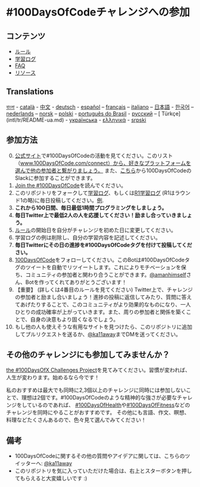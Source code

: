 # #100DaysOfCodeチャレンジへの参加

## コンテンツ

* [ルール](rules.md)
* [学習ログ](log.md)
* [FAQ](FAQ.md)
* [リソース](resources.md)

## Translations
[বাংলা](intl/bn/README.md) - [català](intl/ca/README.md) - [中文](intl/ch/README.md) - [deutsch](intl/de/README.md) - [español](intl/es/README.md) – [français](intl/fr/FAQ-fr.md) – [italiano](intl/it/README.md) – [日本語](intl/ja/README.md) - [한국어](intl/ko/README-ko.md) – [nederlands](intl/nl/README.md) – [norsk](intl/no/README.md) –  [polski](intl/pl/README.md) - [português do Brasil](intl/pt-br/LEIAME.md) - [русский](intl/ru/README-ru.md) – [
Türkçe] (intl/tr/README-ua.md) -  [українська](intl/ua/README-ua.md) - [ελληνικά](intl/el/README.md) - [srpski](intl/sr/README-sr.md)

## 参加方法

0.  [公式サイト](http://100daysofcode.com/)で#100DaysOfCodeの活動を見てください。このリスト（www.100DaysOfCode.com/connect）から、好きなプラットフォームを選んで他の参加者と繋がりましょう。
    また、[こちら](https://www.100daysofcode.com/slack)から100DaysOfCodeのSlackに参加することができます。
1.  [Join the #100DaysOfCode](https://medium.freecodecamp.com/join-the-100daysofcode-556ddb4579e4)を読んでください。
1.  このリポジトリをフォークして[学習ログ](log.md)、もしくは[R1学習ログ](r1-log.md) (R1はラウンド1の略)に毎日投稿してください。[例](https://github.com/Kallaway/100-days-kallaway-log).
1.  **これから100日間、毎日最低1時間プログラミングをしましょう。**
1.  **毎日Twitter上で最低2人の人を応援してください！励まし合っていきましょう。**
1.  [ルール](rules.md)の開始日を自分がチャレンジを初めた日に変更してください。
1.  学習ログの例は削除し、自分の学習内容を記述してください。
1.  **毎日Twitterにその日の進捗を#100DaysOfCodeタグを付けて投稿してください。**
1.  [100DaysOfCode](https://twitter.com/_100DaysOfCode)をフォローしてください。このBotは#100DaysOfCodeタグのツイートを自動でリツイートします。これによりモチベーションを保ち、コミュニティの参加者と関わり合うことができます。[@amanhimself](https://twitter.com/amanhimself)さん、Botを作ってくれてありがとうございます！
1.  【重要】 (詳しくは4番目のルールを見てください) Twitter上で、チャレンジの参加者と励まし合いましょう！進捗の投稿に返信してみたり、質問に答えてあげたりすることで、このコミュニティがより効果的なものになり、一人ひとりの成功確率が上がっていきます。また、周りの参加者と関係を築くことで、自身の決意もより固くなるでしょう。
1.  もし他の人も使えそうな有用なサイトを見つけたら、このリポジトリに追加してプルリクエストを送るか、[@ka11away](https://twitter.com/ka11away)までDMを送ってください。

## その他のチャレンジにも参加してみませんか？

[the #100DaysOfX Challenges Project](http://100daysofx.com/)を見てみてください。習慣が変われば、人生が変わります。始めるなら今です！

私のおすすめは最大でも同時に2,3個以上のチャレンジに同時には参加しないことで、理想は2個です。#100DaysOfCodeのような精神的な強さが必要なチャレンジをしているのであれば、 [#100DaysOfHealth](http://100daysofx.com/where-x-is/health/)や[#100DaysOfFitness](http://100daysofx.com/challenges/)などのチャレンジを同時にやることがおすすめです。
その他にも言語、作文、瞑想、料理などたくさんあるので、色々見て選んでみてください！

## 備考

* 100DaysOfCodeに関するその他の質問やアイデアに関しては、こちらのツイッターへ: [@ka11away](https://twitter.com/ka11away)
* このリポジトリを気に入っていただけた場合は、右上とスターボタンを押してもらえると大変嬉しいです :)
